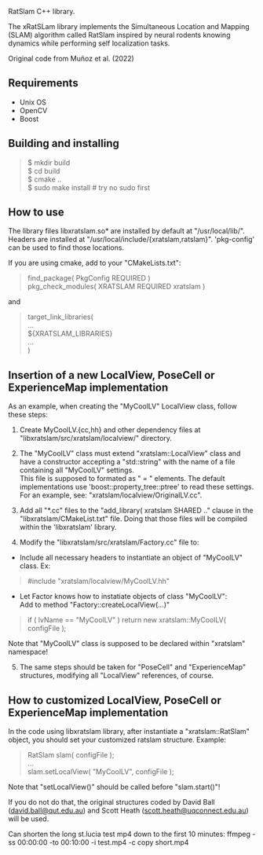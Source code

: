 RatSlam C++ library.

The xRatSLam library implements the Simultaneous Location and Mapping (SLAM) algorithm
called RatSlam inspired by neural rodents knowing dynamics while performing self localization tasks.

Original code from Muñoz et al. (2022)

## Requirements
- Unix OS
- OpenCV
- Boost

## Building and installing

> $ mkdir build  
> $ cd build  
> $ cmake ..  
> $ sudo make install # try no sudo first

## How to use

The library files libxratslam.so* are installed by default at "/usr/local/lib/".
Headers are installed at "/usr/local/include/{xratslam,ratslam}".
'pkg-config' can be used to find those locations.

If you are using cmake, add to your "CMakeLists.txt":  
> find_package( PkgConfig REQUIRED )  
> pkg_check_modules( XRATSLAM REQUIRED xratslam )  

and

> target_link_libraries(  
> ...  
> ${XRATSLAM_LIBRARIES}  
> ...  
> )   

## Insertion of a new LocalView, PoseCell or ExperienceMap implementation
  
As an example, when creating the "MyCoolLV" LocalView class, follow these steps:

1. Create MyCoolLV.{cc,hh} and other dependency files at
"libxratslam/src/xratslam/localview/" directory.

2. The "MyCoolLV" class must extend "xratslam::LocalView" class and have
a constructor accepting a "std::string" with the name of a file
containing all "MyCoolLV" settings.  
This file is supposed to formated as "<key> = <value>" elements.
The default implementations use 'boost::property_tree::ptree' to read
these settings. For an example, see: "xratslam/localview/OriginalLV.cc".
  
3. Add all "*.cc" files to the "add_library( xratslam SHARED .."
clause in the "libxratslam/CMakeList.txt" file.
Doing that those files will be compiled within the 'libxratslam' library.

4. Modify the "libxratslam/src/xratslam/Factory.cc" file to:

* Include all necessary headers to instantiate an object of "MyCoolLV" class.
Ex:  
> #include "xratslam/localview/MyCoolLV.hh"

* Let Factor knows how to instatiate objects of class "MyCoolLV":  
Add to method "Factory::createLocalView(...)"  
> if ( lvName == "MyCoolLV" )  return new xratslam::MyCoolLV( configFile );  

Note that "MyCoolLV" class is supposed to be declared within "xratslam"
namespace!

5. The same steps should be taken for "PoseCell" and "ExperienceMap"
structures, modifying all "LocalView" references, of course.


## How to customized LocalView, PoseCell or ExperienceMap implementation

In the code using libxratslam library, after instantiate a
"xratslam::RatSlam" object, you should set your customized ratslam structure.
Example:  
> RatSlam slam( configFile );  
> ...  
> slam.setLocalView( "MyCoolLV", configFile );  
 
Note that "setLocalView()" should be called before "slam.start()"!
   
If you do not do that, the original structures coded by
David Ball  (david.ball@qut.edu.au) and
Scott Heath (scott.heath@uqconnect.edu.au)
will be used.

Can shorten the long st.lucia test mp4 down to the first 10 minutes:
ffmpeg -ss 00:00:00 -to 00:10:00 -i test.mp4 -c copy short.mp4
